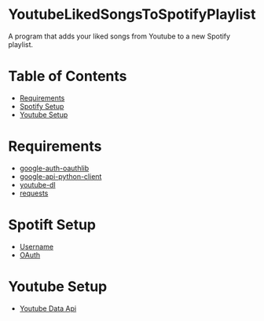 # YoutubeLikedSongsToSpotifyPlaylist
A program that adds your liked songs from Youtube to a new Spotify playlist.


# Table of Contents
* [Requirements](#requirements)
* [Spotify Setup](#spotify-setup)
* [Youtube Setup](#youtube-setup)

# <a name="requirements">Requirements</a>
* <a href="https://pypi.org/project/google-auth-oauthlib/">google-auth-oauthlib</a>
* <a href="https://github.com/googleapis/google-api-python-client">google-api-python-client</a>
* <a href="https://github.com/ytdl-org/youtube-dl">youtube-dl</a>
* <a href="https://pypi.org/project/requests/">requests</a>

# <a name="spotify-setup">Spotift Setup</a>
* <a href="https://www.spotify.com/us/account/overview/">Username</a>
* <a href="https://developer.spotify.com/console/post-playlists/">OAuth</a>

# <a name="youtube-setup">Youtube Setup</a>
* <a href="https://developers.google.com/youtube/v3/getting-started/">Youtube Data Api</a>
